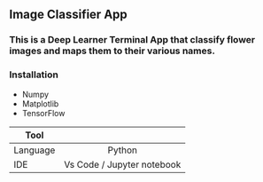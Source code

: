 ## Image Classifier App

### This is a Deep Learner Terminal App that classify flower images and maps them to their various names.

### Installation

* Numpy
* Matplotlib
* TensorFlow


| Tool  |                |
| ------------- |:-------------:|
| Language     | Python      |
| IDE      | Vs Code / Jupyter notebook   |


